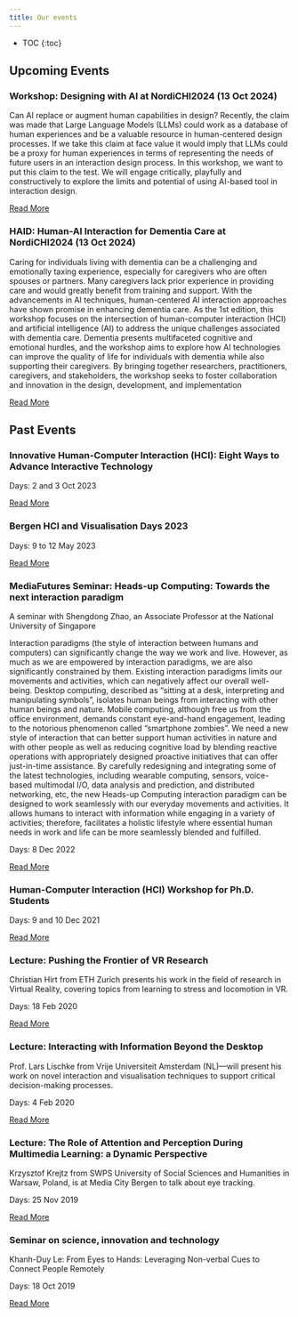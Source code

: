 ```yaml
---
title: Our events
---
```


* TOC
{:toc}

## Upcoming Events

### Workshop: Designing with AI at NordiCHI2024 (13 Oct 2024)

Can AI replace or augment human capabilities in design? Recently, the claim was made that Large Language Models (LLMs) could work as a database of human experiences and be a valuable resource in human-centered design processes. If we take this claim at face value it would imply that LLMs could be a proxy for human experiences in terms of representing the needs of future users in an interaction design process.  In this workshop, we want to put this claim to the test. We will engage critically, playfully and constructively to explore the limits and potential of using AI-based tool in interaction design.

[Read More](https://hci.uib.no/ws/designing_with_ai)


### HAID: Human-AI Interaction for Dementia Care at NordiCHI2024 (13 Oct 2024)

Caring for individuals living with dementia can be a challenging and emotionally taxing experience, especially for caregivers who are often spouses or partners. Many caregivers lack prior experience in providing care and would greatly benefit from training and support. With the advancements in AI techniques, human-centered AI interaction approaches have shown promise in enhancing dementia care. As the 1st edition, this workshop focuses on the intersection of human-computer interaction (HCI) and artificial intelligence (AI) to address the unique challenges associated with dementia care. Dementia presents multifaceted cognitive and emotional hurdles, and the workshop aims to explore how AI technologies can improve the quality of life for individuals with dementia while also supporting their caregivers. By bringing together researchers, practitioners, caregivers, and stakeholders, the workshop seeks to foster collaboration and innovation in the design, development, and implementation

[Read More](https://hci.uib.no/ws/haid)

## Past Events

### Innovative Human-Computer Interaction (HCI): Eight Ways to Advance Interactive Technology

Days: 2 and 3 Oct 2023

[Read More](https://www.uib.no/en/infomedia/164550/innovative-human-computer-interaction-hci-eight-ways-advance-interactive-technology)

### Bergen HCI and Visualisation Days 2023

Days: 9 to 12 May 2023

[Read More](https://mediafutures.no/event/bergen-hci-and-visualisation-days-2023/)

### MediaFutures Seminar: Heads-up Computing: Towards the next interaction paradigm

A seminar with Shengdong Zhao, an Associate Professor at the National University of Singapore

Interaction paradigms (the style of interaction between humans and computers) can significantly change the way we work and live. However, as much as we are empowered by interaction paradigms, we are also significantly constrained by them. Existing interaction paradigms limits our movements and activities, which can negatively affect our overall well-being. Desktop computing, described as “sitting at a desk, interpreting and manipulating symbols”, isolates human beings from interacting with other human beings and nature. Mobile computing, although free us from the office environment, demands constant eye-and-hand engagement, leading to the notorious phenomenon called “smartphone zombies”. We need a new style of interaction that can better support human activities in nature and with other people as well as reducing cognitive load by blending reactive operations with appropriately designed proactive initiatives that can offer just-in-time assistance. By carefully redesigning and integrating some of the latest technologies, including wearable computing, sensors, voice-based multimodal I/O, data analysis and prediction, and distributed networking, etc, the new Heads-up Computing interaction paradigm can be designed to work seamlessly with our everyday movements and activities. It allows humans to interact with information while engaging in a variety of activities; therefore, facilitates a holistic lifestyle where essential human needs in work and life can be more seamlessly blended and fulfilled.

Days: 8 Dec 2022

[Read More](https://mediafutures.no/event/mediafutures-seminar-heads-up-computing-towards-the-next-interaction-paradigm-with-shengdong-zhao-an-associate-professor-at-the-national-university-of-singapore/)

### Human-Computer Interaction (HCI) Workshop for Ph.D. Students

Days: 9 and 10 Dec  2021

[Read More](https://www.dropbox.com/s/mc51j1he7pu2qft/HCI%20PhD%20workshop%20December%202021.pdf?dl=0)

### Lecture: Pushing the Frontier of VR Research

Christian Hirt from ETH Zurich presents his work in the field of research in Virtual Reality, covering topics from learning to stress and locomotion in VR.

Days: 18 Feb 2020

[Read More](https://www.uib.no/en/infomedia/133679/pushing-frontier-vr-research)

### Lecture: Interacting with Information Beyond the Desktop

Prof. Lars Lischke from Vrije Universiteit Amsterdam (NL)—will present his work on novel interaction and visualisation techniques to support critical decision-making processes.

Days: 4 Feb 2020

[Read More](https://www.uib.no/en/infomedia/133285/interacting-information-beyond-desktop)

### Lecture: The Role of Attention and Perception During Multimedia Learning: a Dynamic Perspective

Krzysztof Krejtz from SWPS University of Social Sciences and Humanities in Warsaw, Poland, is at Media City Bergen to talk about eye tracking.

Days: 25 Nov 2019

[Read More](https://www.uib.no/infomedia/131628/role-attention-and-perception-during-multimedia-learning-dynamic-perspective)

### Seminar on science, innovation and technology

Khanh-Duy Le: From Eyes to Hands: Leveraging Non-verbal Cues to Connect People Remotely

Days: 18 Oct 2019

[Read More](https://www.uib.no/en/infomedia/130184/seminar-science-innovation-and-technology)

